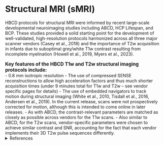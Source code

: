 # Structural MRI (sMRI)

HBCD protocols for structural MRI were informed by recent large-scale developmental neuroimaging studies including ABCD, HCP Lifespan, and BCP. These studies provided a solid starting point for the development of well-validated, high-resolution protocols harmonized across all three major scanner vendors (Casey et al., 2018) and the importance of T2w acquisition in infants due to suboptimal grey/white T1w contrast resulting from incomplete myelination (Howell et al., 2019, Myers et al., 2023).

<p style="font-size: 1.1em; margin-bottom: 0px"><strong>Key features of the HBCD T1w and T2w structural imaging protocols include:</strong></p>
- 0.8 mm isotropic resolution
- The use of compressed SENSE reconstructions to allow high acceleration factors and thus much shorter acquisition times (under 9 minutes total for T1w and T2w – see vendor specific pages for details)
- The use of embedded navigators to track motion during structural imaging (White et al., 2010, Tisdall et al., 2016, Andersen et al., 2019). In the current release, scans were not prospectively corrected for motion, although this is intended to come online in later releases.
- As with ABCD, the contrast-relevant parameters are matched as closely as possible across vendors for the T1w scans.
- Also similar to ABCD, for the T2w scans, vendor-specific parameters were chosen to achieve similar contrast and SNR, accounting for the fact that each vendor implements their 3D T2w pulse sequences differently.

<details class="collapsible references">
  <summary class="references">References</summary>
<ul>
 <p>Andersen, M., Björkman-Burtscher, I. M., Marsman, A., Petersen, E. T., & Boer, V. O. (2019). Improvement in diagnostic quality of structural and angiographic MRI of the brain using motion correction with interleaved, volumetric navigators.
<em>PLoS One</em>, 14(5), Article e0217145. <a href="https://doi.org/10.1371/journal.pone.0217145">10.1371/journal.pone.0217145</a></p>

<p>Casey, B. J., Cannonier, T., Conley, M. I., Cohen, A. O., Barch, D. M., Heitzeg, M. M., Soules, M. E., Teslovich, T., Dellarco, D. V., Garavan, H., Orr, C. A., Wager, T. D., Banich, M. T., Speer, N. K., Sutherland, M. T., Riedel, M. C., Dick, A. S., Bjork, J. M., Thomas, K. M., … ABCD Imaging Acquisition Workgroup. (2018). The Adolescent Brain Cognitive Development (ABCD) study: Imaging acquisition across 21 sites. <em>Developmental Cognitive Neuroscience</em>, 32, 43–54. <a href="https://doi.org/10.1016/j.dcn.2018.03.001">https://doi.org/10.1016/j.dcn.2018.03.001</a></p>

<p>Howell, B. R., Styner, M. A., Gao, W., Yap, P.-T., Wang, L., Baluyot, K., Yacoub, E., Chen, G., Potts, T., Salzwedel, A., Li, G., Gilmore, J. H., Piven, J., Smith, J. K., Shen, D., Ugurbil, K., Zhu, H., Lin, W., & Elison, J. T. (2019). The UNC/UMN Baby Connectome Project (BCP): An overview of the study design and protocol development. <em>NeuroImage</em>, 185, 891–905. <a href="https://doi.org/10.1016/j.neuroimage.2018.03.049">https://doi.org/10.1016/j.neuroimage.2018.03.049</a></p>

<p>Myers, M. J., Labonte, A. K., Gordon, E. M., Laumann, T. O., Tu, J. C., Wheelock, M. D., Nielsen, A. N., Schwarzlose, R., Camacho, M. C., Warner, B. B., Raghuraman, N., Luby, J. L., Barch, D. M., Fair, D. A., Petersen, S. E., Rogers, C. E., Smyser, C. D., & Sylvester, C. M. (2023). Functional parcellation of the neonatal brain. In <em>bioRxivorg</em>. <a href="https://doi.org/10.1101/2023.11.10.566629">https://doi.org/10.1101/2023.11.10.566629</a></p>

<p>Tisdall, M. D., Reuter, M., Qureshi, A., Buckner, R. L., Fischl, B., & van der Kouwe, A. J. W. (2016). Prospective motion correction with volumetric navigators (vNavs) reduces the bias and variance in brain morphometry induced by subject motion. <em>Neuroimage</em>, 127, pp. 11-22. <a href="https://doi.org/10.1016/j.neuroimage.2015.11.054">10.1016/j.neuroimage.2015.11.054</a></p>

<p>White, N., Roddey, C., Shankaranarayanan, A., Han, E., Rettmann, D., Santos, J., Kuperman, J., & Dale, A. (2010). PROMO: Real-time prospective motion correction in MRI using image-based tracking. <em>Magn. Reson Med</em>, 63 (1), pp. 91-105, <a href="https://doi.org/10.1002/mrm.22176">10.1002/mrm.22176</a></p>
</ul>
</details>